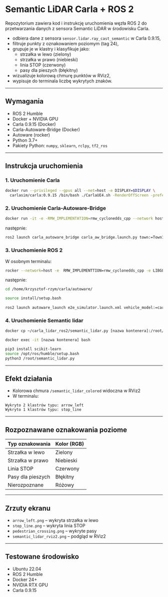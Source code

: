 # Semantic LiDAR Carla + ROS 2

Repozytorium zawiera kod i instrukcję uruchomienia węzła ROS 2 do przetwarzania danych z sensora Semantic LiDAR w środowisku Carla.

- odbiera dane z sensora `sensor.lidar.ray_cast_semantic` w Carla 0.9.15,
- filtruje punkty z oznakowaniem poziomym (tag 24),
- grupuje je w klastry i klasyfikuje jako:
  - strzałka w lewo (zielony)
  - strzałka w prawo (niebieski)
  - linia STOP (czerwony)
  - pasy dla pieszych (błękitny)
- wizualizuje kolorową chmurę punktów w RViz2,
- wypisuje do terminala liczbę wykrytych znaków.

---

## Wymagania

- ROS 2 Humble
- Docker + NVIDIA GPU
- Carla 0.9.15 (Docker)
- Carla-Autoware-Bridge (Docker)
- Autoware (rocker)
- Python 3.7+
- Pakiety Python: `numpy`, `sklearn`, `rclpy`, `tf2_ros`

---

## Instrukcja uruchomienia

### 1. Uruchomienie Carla

```bash
docker run --privileged --gpus all --net=host -e DISPLAY=$DISPLAY \
  carlasim/carla:0.9.15 /bin/bash ./CarlaUE4.sh -RenderOffScreen -prefernvidia -quality-level=Low
```

### 2. Uruchomienie Carla-Autoware-Bridge

```bash
docker run -it -e -RMW_IMPLEMENTATION=rmw_cyclonedds_cpp --network host tumgeka/carla-autoware-bridge:latest
```

następnie:
```bash
ros2 launch carla_autoware_bridge carla_aw_bridge.launch.py town:=Town10HD timeout:=500
```

### 3. Uruchomienie ROS 2

W osobnym terminalu:

```bash
rocker --network=host -e  RMW_IMPLEMENTTION=rmw_cyclonedds_cpp -e LIBGL_ALWAYS_SOFTWARE=1 --x11 --nvidia --volume ~/carla:/home/krzysztof-rzym/carla -- ghcr.io/autowarefoundation/autoware:humble-2024.01-cuda-amd64
```

następnie:
```bash
cd /home/krzysztof-rzym/carla/autoware/

source install/setup.bash
	
ros2 launch autoware_launch e2e_simulator.launch.xml vehicle_model:=carla_t2_vehicle sensor_model:=carla_t2_sensor_kit map_path:=/home/krzysztof-rzym/carla/Town10
```

### 4. Uruchomienie Semantic lidar 
```bash
docker cp ~/carla_lidar_ros2/semantic_lidar.py [nazwa kontenera]:/root/

docker exec -it [nazwa kontenera] bash

pip3 install scikit-learn
source /opt/ros/humble/setup.bash
python3 /root/semantic_lidar.py
```
---

## Efekt działania

- Kolorowa chmura `/semantic_lidar_colored` widoczna w RViz2
- W terminalu:

```
Wykryto 2 klastrów typu: arrow_left
Wykryto 1 klastrów typu: stop_line
```

---

## Rozpoznawane oznakowania poziome

| Typ oznakowania       | Kolor (RGB) |
|------------------------|-------------|
| Strzałka w lewo       | Zielony     |
| Strzałka w prawo      | Niebieski   |
| Linia STOP            | Czerwony    |
| Pasy dla pieszych     | Błękitny    |
| Nierozpoznane         | Różowy      |

---

## Zrzuty ekranu

- `arrow_left.png` – wykryta strzałka w lewo
- `stop_line.png` – wykryta linia STOP
- `pedestrian_crossing.png` – wykryte pasy
- `semantic_lidar_rviz2.png` – podgląd w RViz2

---

## Testowane środowisko

- Ubuntu 22.04
- ROS 2 Humble
- Docker 24+
- NVIDIA RTX GPU
- Carla 0.9.15
